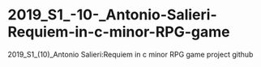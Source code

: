 # 2019_S1_-10-_Antonio-Salieri-Requiem-in-c-minor-RPG-game
2019_S1_(10)_Antonio Salieri:Requiem in c minor RPG game project github
